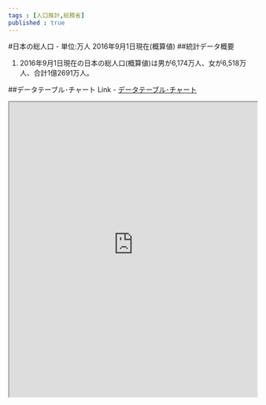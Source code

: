 ```yaml
--- 
tags : [人口推計,総務省] 
published : true
---
```

#日本の総人口 - 単位:万人 2016年9月1日現在(概算値)
##統計データ概要
1. 2016年9月1日現在の日本の総人口(概算値)は男が6,174万人、女が6,518万人、合計1億2691万人。

##データテーブル･チャート
Link - [データテーブル･チャート](http://knowledgevault.saecanet.com/charts/am-consulting.co.jp-20160920184716.html)

<iframe src="http://knowledgevault.saecanet.com/charts/am-consulting.co.jp-20160920184716.html" width="100%" height="600px"></iframe>